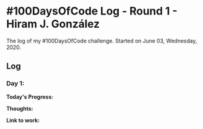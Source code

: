 # #100DaysOfCode Log - Round 1 - Hiram J. González

The log of my #100DaysOfCode challenge. Started on June 03, Wednesday, 2020.

## Log

### Day 1: 

**Today's Progress:** 

**Thoughts:** 

**Link to work:** 
